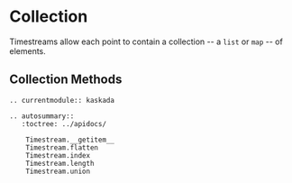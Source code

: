 # Collection

Timestreams allow each point to contain a collection -- a `list` or `map` -- of elements.

## Collection Methods

```{eval-rst}
.. currentmodule:: kaskada

.. autosummary::
   :toctree: ../apidocs/

    Timestream.__getitem__
    Timestream.flatten
    Timestream.index
    Timestream.length
    Timestream.union
```